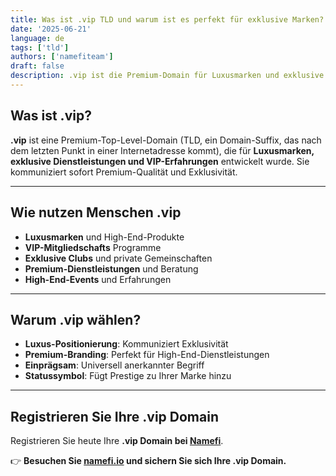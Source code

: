 ```yaml
---
title: Was ist .vip TLD und warum ist es perfekt für exklusive Marken?
date: '2025-06-21'
language: de
tags: ['tld']
authors: ['namefiteam']
draft: false
description: .vip ist die Premium-Domain für Luxusmarken und exklusive Dienstleistungen. Perfekt für VIP-Mitgliedschaften und High-End-Unternehmen.
---
```


## **Was ist .vip?**

**.vip** ist eine Premium-Top-Level-Domain (TLD, ein Domain-Suffix, das nach dem letzten Punkt in einer Internetadresse kommt), die für **Luxusmarken, exklusive Dienstleistungen und VIP-Erfahrungen** entwickelt wurde. Sie kommuniziert sofort Premium-Qualität und Exklusivität.

---

## **Wie nutzen Menschen .vip**

* **Luxusmarken** und High-End-Produkte
* **VIP-Mitgliedschafts** Programme
* **Exklusive Clubs** und private Gemeinschaften
* **Premium-Dienstleistungen** und Beratung
* **High-End-Events** und Erfahrungen

---

## **Warum .vip wählen?**

* **Luxus-Positionierung**: Kommuniziert Exklusivität
* **Premium-Branding**: Perfekt für High-End-Dienstleistungen
* **Einprägsam**: Universell anerkannter Begriff
* **Statussymbol**: Fügt Prestige zu Ihrer Marke hinzu

---

## **Registrieren Sie Ihre .vip Domain**

Registrieren Sie heute Ihre **.vip Domain bei [Namefi](https://namefi.io)**.

👉 **Besuchen Sie [namefi.io](https://namefi.io) und sichern Sie sich Ihre .vip Domain.**